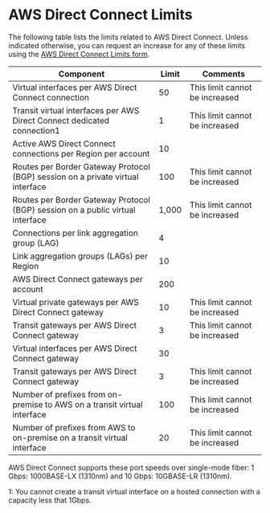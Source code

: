 # AWS Direct Connect Limits<a name="limits"></a>

The following table lists the limits related to AWS Direct Connect\. Unless indicated otherwise, you can request an increase for any of these limits using the [AWS Direct Connect Limits form](https://console.aws.amazon.com/support/home#/case/create?issueType=service-limit-increase&limitType=service-code-direct-connect)\.


| Component | Limit | Comments | 
| --- | --- | --- | 
|  Virtual interfaces per AWS Direct Connect connection  |  50  |  This limit cannot be increased  | 
| Transit virtual interfaces per AWS Direct Connect dedicated connection1 |  1  | This limit cannot be increased | 
|  Active AWS Direct Connect connections per Region per account  | 10 |  | 
|  Routes per Border Gateway Protocol \(BGP\) session on a private virtual interface  |  100  |  This limit cannot be increased  | 
|  Routes per Border Gateway Protocol \(BGP\) session on a public virtual interface  |  1,000  |  This limit cannot be increased  | 
|  Connections per link aggregation group \(LAG\)  | 4 |  | 
|  Link aggregation groups \(LAGs\) per Region  |  10  |  | 
|  AWS Direct Connect gateways per account  |  200  |  | 
|  Virtual private gateways per AWS Direct Connect gateway  |  10  |  This limit cannot be increased  | 
| Transit gateways per AWS Direct Connect gateway | 3 | This limit cannot be increased | 
|  Virtual interfaces per AWS Direct Connect gateway  |  30  |  | 
|  Transit gateways per AWS Direct Connect gateway  | 3 | This limit cannot be increased | 
| Number of prefixes from on\-premise to AWS on a transit virtual interface | 100 | This limit cannot be increased | 
| Number of prefixes from AWS to on\-premise on a transit virtual interface | 20 | This limit cannot be increased | 

AWS Direct Connect supports these port speeds over single\-mode fiber: 1 Gbps: 1000BASE\-LX \(1310nm\) and 10 Gbps: 10GBASE\-LR \(1310nm\)\.

1: You cannot create a transit virtual interface on a hosted connection with a capacity less that 1Gbps\.